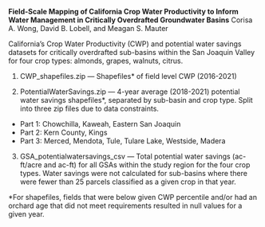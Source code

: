 **Field-Scale Mapping of California Crop Water Productivity to Inform Water Management in Critically Overdrafted Groundwater Basins**
Corisa A. Wong, David B. Lobell, and Meagan S. Mauter 

California’s Crop Water Productivity (CWP) and potential water savings datasets for critically overdrafted sub-basins within the San Joaquin Valley for four crop types: almonds, grapes, walnuts, citrus.

1. CWP_shapefiles.zip — Shapefiles* of field level CWP (2016-2021) 

2. PotentialWaterSavings.zip — 4-year average (2018-2021) potential water savings shapefiles*, separated by sub-basin and crop type. Split into three zip files due to data constraints. 
- Part 1: Chowchilla, Kaweah, Eastern San Joaquin
- Part 2: Kern County, Kings
- Part 3: Merced, Mendota, Tule, Tulare Lake, Westside, Madera

3. GSA_potentialwatersavings_csv — Total potential water savings (ac-ft/acre and ac-ft) for all GSAs within the study region for the four crop types. Water savings were not calculated for sub-basins where there were fewer than 25 parcels classified as a given crop in that year. 

*For shapefiles, fields that were below given CWP percentile and/or had an orchard age that did not meet requirements resulted in null values for a given year. 
